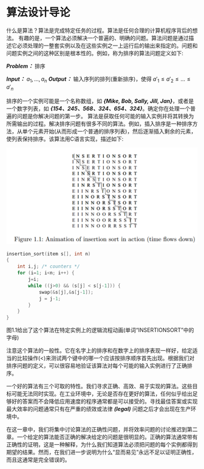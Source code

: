 # 算法设计导论

什么是算法？算法是完成特定任务的过程。算法是任何合理的计算机程序背后的想法。
有趣的是，一个算法必须解决一个普遍的、明确的问题。算法问题是通过描述它必须处理的一整套实例以及在这些实例之一上运行后的输出来指定的。问题和问题实例之间的这种区别是根本性的。例如，称为排序的算法问题定义如下:

***Problem：*** 排序

***Input：*** $a_1,...,a_n$
***Output：*** 输入序列的排列(重新排序)，使得 $a'_1 \leq a'_2 \leq ... \leq a'_n$

排序的一个实例可能是一个名称数组，如 ***{Mike, Bob, Sally,  Jill, Jan}***，或者是一个数字列表，如 ***{154、245、568、324、654、324}***。确定你在处理一个普遍的问题是你解决问题的第一步。
算法是获取任何可能的输入实例并将其转换为所需输出的过程。解决排序问题有很多不同的算法。例如，插入排序是一种排序方法，从单个元素开始(从而形成一个普通的排序列表)，然后逐渐插入剩余的元素，使列表保持排序。该算法用C语言实现，描述如下:

![image.png](assets/20210121202125-o6i25op-image.png)

```C
insertion_sort(item s[], int n)
{
    int i,j; /* counters */
    for (i=1; i<n; i++) {
        j=i;
        while ((j>0) && (s[j] < s[j-1])) {
            swap(&s[j],&s[j-1]);
            j = j-1;
        }
    }
}
```

图1.1给出了这个算法在特定实例上的逻辑流程动画(单词“INSERTIONSORT”中的字母)

注意这个算法的一般性。它在名字上的排序和在数字上的排序表现一样好，给定适当的比较操作(<)来测试两个键中的哪一个应该按排序顺序首先出现。根据我们对排序问题的定义，可以很容易地验证该算法对每个可能的输入实例进行了正确排序。

一个好的算法有三个可取的特性。我们寻求正确、高效、易于实现的算法。这些目标可能无法同时实现。在工业环境中，无论是否存在更好的算法，任何似乎给出足够好的答案而不会降低应用速度的程序通常都是可以接受的。寻找最佳答案或实现最大效率的问题通常只有在严重的绩效或法律 ***(legal)*** 问题之后才会出现在生产环境中。

在这一章中，我们将集中讨论算法的正确性问题，并将效率问题的讨论推迟到第二章。一个给定的算法能否正确的解决给定的问题是很明显的。正确的算法通常带有正确性的证明，这是一种解释，为什么我们知道算法必须把问题的每个实例都得到期望的结果。然而，在我们进一步说明为什么“显而易见”永远不足以证明正确性，而且这通常是完全错误的。